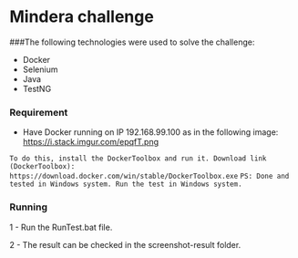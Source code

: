 # Mindera challenge

###The following technologies were used to solve the challenge:

*   Docker
*   Selenium 
*   Java
*   TestNG


### Requirement

* Have Docker running on IP 192.168.99.100 as in the following image: https://i.stack.imgur.com/epqfT.png

`To do this, install the DockerToolbox and run it. Download link (DockerToolbox): https://download.docker.com/win/stable/DockerToolbox.exe`
`PS: Done and tested in Windows system. Run the test in Windows system.`


### Running 
1 - Run the RunTest.bat file.

2 - The result can be checked in the screenshot-result folder.

